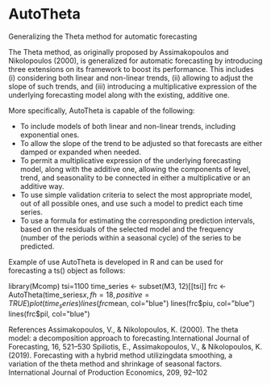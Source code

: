 # AutoTheta
Generalizing the Theta method for automatic forecasting

The Theta method, as originally proposed by Assimakopoulos and Nikolopoulos (2000), is generalized for automatic forecasting by introducing three extensions on its framework to boost its performance. This includes (i) considering both linear and non-linear trends, (ii) allowing to adjust the slope of such trends, and (iii) introducing a multiplicative expression of the underlying forecasting model along with the existing, additive one. 

More specifically, AutoTheta is capable of the following:
* To include models of both linear and non-linear trends, including exponential ones.
* To allow the slope of the trend to be adjusted so that forecasts are either damped or expanded when needed.
* To permit a multiplicative expression of the underlying forecasting model, along with the additive one, allowing the components of level, trend, and seasonality to be connected in either a multiplicative or an additive way.
* To use simple validation criteria to select the most appropriate model, out of all possible ones, and use such a model to predict each time series.
* To use a formula for estimating the corresponding prediction intervals, based on the residuals of the selected model and the frequency (number of the periods within a seasonal cycle) of the series to be predicted.

Example of use
AutoTheta is developed in R and can be used for forecasting a ts() object as follows:

library(Mcomp)
tsi=1100
time_series <- subset(M3, 12)[[tsi]]
frc <- AutoTheta(time_series$x, fh=18, positive=TRUE)
plot(time_series)
lines(frc$mean, col="blue")
lines(frc$piu, col="blue") 
lines(frc$pil, col="blue")


References
Assimakopoulos, V., & Nikolopoulos, K. (2000). The theta model: a decomposition approach to forecasting.International Journal of Forecasting, 16, 521–530
Spiliotis, E., Assimakopoulos, V., & Nikolopoulos, K. (2019).  Forecasting with a hybrid method utilizingdata smoothing, a variation of the theta method and shrinkage of seasonal factors. International Journal of Production Economics, 209, 92–102
